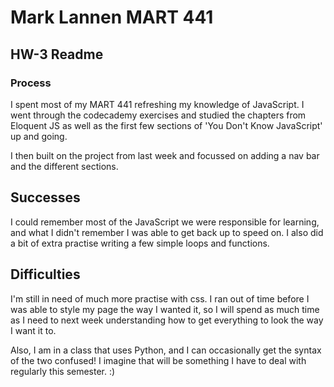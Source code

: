 # Mark Lannen MART 441
## HW-3 Readme
### Process

I spent most of my MART 441 refreshing my knowledge of JavaScript. I went through the codecademy exercises and studied the chapters from Eloquent JS as well as the first few sections of 'You Don't Know JavaScript' up and going.

I then built on the project from last week and focussed on adding a nav bar and the different sections. 

## Successes

I could remember most of the JavaScript we were responsible for learning, and what I didn't remember I was able to get back up to speed on. I also did a bit of extra practise writing a few simple loops and functions. 

## Difficulties

I'm still in need of much more practise with css. I ran out of time before I was able to style my page the way I wanted it, so I will spend as much time as I need to next week understanding how to get everything to look the way I want it to.

Also, I am in a class that uses Python, and I can occasionally get the syntax of the two confused! I imagine that will be something I have to deal with regularly this semester.  :) 

